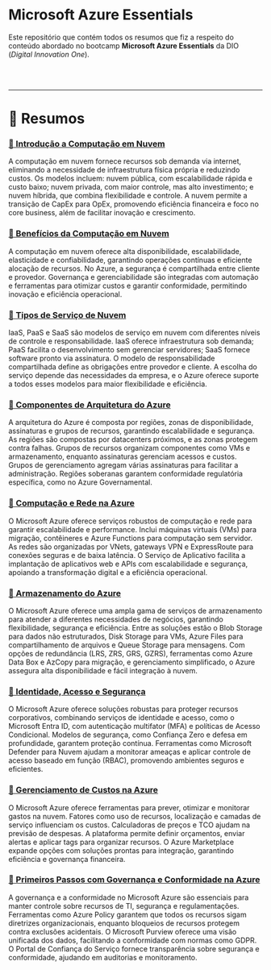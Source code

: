 # **Microsoft Azure Essentials**

Este repositório que contém todos os resumos que fiz a respeito do conteúdo abordado no bootcamp **Microsoft Azure Essentials** da DIO (*Digital Innovation One*).

<br><br>

---

# **📃 Resumos**

### [🔗 Introdução a Computação em Nuvem](Summaries/introduction-to-cloud-computing.md)

A computação em nuvem fornece recursos sob demanda via internet, eliminando a necessidade de infraestrutura física própria e reduzindo custos. Os modelos incluem: nuvem pública, com escalabilidade rápida e custo baixo; nuvem privada, com maior controle, mas alto investimento; e nuvem híbrida, que combina flexibilidade e controle. A nuvem permite a transição de CapEx para OpEx, promovendo eficiência financeira e foco no core business, além de facilitar inovação e crescimento.

### [🔗 Benefícios da Computação em Nuvem](Summaries/benefits-of-cloud-computing.md)

A computação em nuvem oferece alta disponibilidade, escalabilidade, elasticidade e confiabilidade, garantindo operações contínuas e eficiente alocação de recursos. No Azure, a segurança é compartilhada entre cliente e provedor. Governança e gerenciabilidade são integradas com automação e ferramentas para otimizar custos e garantir conformidade, permitindo inovação e eficiência operacional.

### [🔗 Tipos de Serviço de Nuvem](Summaries/cloud-service-types.md)

IaaS, PaaS e SaaS são modelos de serviço em nuvem com diferentes níveis de controle e responsabilidade. IaaS oferece infraestrutura sob demanda; PaaS facilita o desenvolvimento sem gerenciar servidores; SaaS fornece software pronto via assinatura. O modelo de responsabilidade compartilhada define as obrigações entre provedor e cliente. A escolha do serviço depende das necessidades da empresa, e o Azure oferece suporte a todos esses modelos para maior flexibilidade e eficiência.

### [🔗 Componentes de Arquitetura do Azure](Summaries/azure-architecture-components.md)

A arquitetura do Azure é composta por regiões, zonas de disponibilidade, assinaturas e grupos de recursos, garantindo escalabilidade e segurança. As regiões são compostas por datacenters próximos, e as zonas protegem contra falhas. Grupos de recursos organizam componentes como VMs e armazenamento, enquanto assinaturas gerenciam acessos e custos. Grupos de gerenciamento agregam várias assinaturas para facilitar a administração. Regiões soberanas garantem conformidade regulatória específica, como no Azure Governamental.

### [🔗 Computação e Rede na Azure](Summaries/compute-and-network-on-azure.md)

O Microsoft Azure oferece serviços robustos de computação e rede para garantir escalabilidade e performance. Inclui máquinas virtuais (VMs) para migração, contêineres e Azure Functions para computação sem servidor. As redes são organizadas por VNets, gateways VPN e ExpressRoute para conexões seguras e de baixa latência. O Serviço de Aplicativo facilita a implantação de aplicativos web e APIs com escalabilidade e segurança, apoiando a transformação digital e a eficiência operacional.

### [🔗 Armazenamento do Azure](Summaries/azure-storage.md)

O Microsoft Azure oferece uma ampla gama de serviços de armazenamento para atender a diferentes necessidades de negócios, garantindo flexibilidade, segurança e eficiência. Entre as soluções estão o Blob Storage para dados não estruturados, Disk Storage para VMs, Azure Files para compartilhamento de arquivos e Queue Storage para mensagens. Com opções de redundância (LRS, ZRS, GRS, GZRS), ferramentas como Azure Data Box e AzCopy para migração, e gerenciamento simplificado, o Azure assegura alta disponibilidade e fácil integração à nuvem.

### [🔗 Identidade, Acesso e Segurança](Summaries/identity-access-and-security.md)

O Microsoft Azure oferece soluções robustas para proteger recursos corporativos, combinando serviços de identidade e acesso, como o Microsoft Entra ID, com autenticação multifator (MFA) e políticas de Acesso Condicional. Modelos de segurança, como Confiança Zero e defesa em profundidade, garantem proteção contínua. Ferramentas como Microsoft Defender para Nuvem ajudam a monitorar ameaças e aplicar controle de acesso baseado em função (RBAC), promovendo ambientes seguros e eficientes.

### [🔗 Gerenciamento de Custos na Azure](Summaries/cost-management-on-azure.md)

O Microsoft Azure oferece ferramentas para prever, otimizar e monitorar gastos na nuvem. Fatores como uso de recursos, localização e camadas de serviço influenciam os custos. Calculadoras de preços e TCO ajudam na previsão de despesas. A plataforma permite definir orçamentos, enviar alertas e aplicar tags para organizar recursos. O Azure Marketplace expande opções com soluções prontas para integração, garantindo eficiência e governança financeira.

### [🔗 Primeiros Passos com Governança e Conformidade na Azure](Summaries/get-started-with-governance-and-compliance-on-azure.md)

A governança e a conformidade no Microsoft Azure são essenciais para manter controle sobre recursos de TI, segurança e regulamentações. Ferramentas como Azure Policy garantem que todos os recursos sigam diretrizes organizacionais, enquanto bloqueios de recursos protegem contra exclusões acidentais. O Microsoft Purview oferece uma visão unificada dos dados, facilitando a conformidade com normas como GDPR. O Portal de Confiança do Serviço fornece transparência sobre segurança e conformidade, ajudando em auditorias e monitoramento.